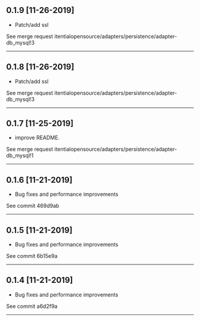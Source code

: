 
## 0.1.9 [11-26-2019]

* Patch/add ssl

See merge request itentialopensource/adapters/persistence/adapter-db_mysql!3

---

## 0.1.8 [11-26-2019]

* Patch/add ssl

See merge request itentialopensource/adapters/persistence/adapter-db_mysql!3

---

## 0.1.7 [11-25-2019]

* improve README.

See merge request itentialopensource/adapters/persistence/adapter-db_mysql!1

---

## 0.1.6 [11-21-2019]

* Bug fixes and performance improvements

See commit 469d9ab

---

## 0.1.5 [11-21-2019]

* Bug fixes and performance improvements

See commit 6b15e9a

---

## 0.1.4 [11-21-2019]

* Bug fixes and performance improvements

See commit a6d2f9a

---
